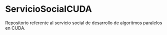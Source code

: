 # ServicioSocialCUDA
Repositorio referente al servicio social de desarrollo de algoritmos paralelos en CUDA.
